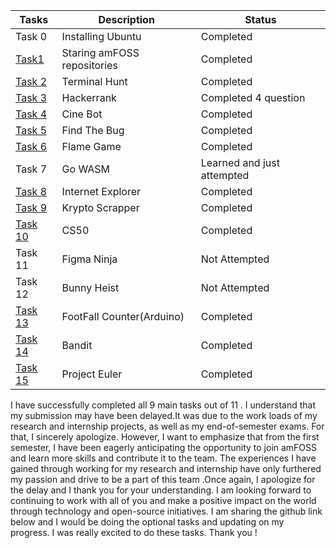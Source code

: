 |Tasks | Description | Status |
| -------- | -------- | -------- |
|  Task 0 | Installing Ubuntu |  Completed |
|  [Task1](https://github.com/RyzenGG6/-amFOSS_tasks/tree/master/TASK%201) |  Staring amFOSS repositories | 	Completed |
| [Task 2](https://github.com/RyzenGG6/-amFOSS_tasks/tree/master/TASK%202) |  Terminal Hunt |  	Completed |
|[Task 3](https://github.com/RyzenGG6/-amFOSS_tasks/tree/master/TASK%203) |  Hackerrank |  Completed 4 question |
| [Task 4](https://github.com/RyzenGG6/-amFOSS_tasks/tree/master/TASK%204) |  Cine Bot |  	Completed |
|[Task 5](https://github.com/RyzenGG6/-amFOSS_tasks/tree/master/TASK%205) |  Find The Bug |  Completed |
| [Task 6](https://github.com/RyzenGG6/-amFOSS_tasks/tree/master/TASK%206) |  Flame Game |  	Completed |
|Task 7 |  Go WASM |  Learned and just attempted |
| [Task 8](https://github.com/RyzenGG6/-amFOSS_tasks/tree/master/TASK%208) |  Internet Explorer |  	Completed |
|[Task 9](https://github.com/RyzenGG6/-amFOSS_tasks/tree/master/TASK%209) |  Krypto Scrapper |  Completed |
| [Task 10](https://github.com/RyzenGG6/-amFOSS_tasks/tree/master/TASK%210) |  CS50 |  	Completed |
|Task 11 |  Figma Ninja |  Not Attempted |
| Task 12 |  Bunny Heist | Not Attempted |
|[Task 13](https://github.com/RyzenGG6/-amFOSS_tasks/tree/master/TASK%213) |  FootFall Counter(Arduino) |  	Completed |
| [Task 14](https://github.com/RyzenGG6/-amFOSS_tasks/tree/master/TASK%214) |  Bandit |  	Completed |
|[Task 15](https://github.com/RyzenGG6/-amFOSS_tasks/tree/master/TASK%215) |  Project Euler |  	Completed |


I have successfully completed all 9 main tasks out of 11 . I understand that my submission may have been delayed.It was due to the work loads of my research and internship projects, as well as my end-of-semester exams. For that, I sincerely apologize. However, I want to emphasize that from the first semester, I have been eagerly anticipating the opportunity to join amFOSS and learn more skills and contribute it to the team. The experiences I have gained through working for my research and internship have only furthered my passion and drive to be a part of this team .Once again, I apologize for the delay and I thank you for your understanding. I am looking forward to continuing to work with all of you and make a positive impact on the world through technology and open-source initiatives. I am sharing the github link below and I would be doing the optional tasks and updating on my progress. I was really excited to do these tasks. Thank you !
